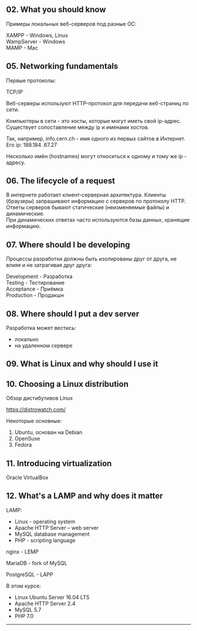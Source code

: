 ## 02. What you should know

Примеры локальных веб-серверов под разные ОС:

XAMPP - Windows, Linux  
WampServer  - Windows  
MAMP  - Mac  

## 05. Networking fundamentals

Первые протоколы:  

TCP/IP  

Веб-серверы используют HTTP-протокол для передачи веб-страниц по сети.  

Компьютеры в сети - это хосты, которые могут иметь свой ip-адрес. Существует сопоставление между ip и именами хостов.  

Так, например, info.cern.ch - имя одного из первых сайтов в Интернет. Его ip: 188.184 .67.27  

Несколько имён (hostnames) могут относиться к одному и тому же ip - адресу.  

## 06. The lifecycle of a request

В интернете работает клиент-серверная архитектура. Клиенты (браузеры) запрашивают информацию с серверов по протоколу HTTP.  
Ответы серверов бывают статические (неизменяемые файлы) и динамические.  
При динамических ответах часто используются базы данных, хранящие информацию.  

## 07. Where should I be developing

Процессы разработки должны быть изолированы друг от друга, не влияя и  не затрагивая друг друга:

Development - Разработка   
Testing     - Тестирование  
Acceptance  - Приёмка  
Production  - Продакшн  

## 08. Where should I put a dev server

Разработка может вестись:
- локально
- на удаленном сервере

## 09. What is Linux and why should I use it

## 10. Choosing a Linux distribution

Обзор дистибутивов Linux

https://distrowatch.com/

Некоторые основные:

1. Ubuntu, основан на Debian
2. OpenSuse
3. Fedora

## 11. Introducing virtualization

Oracle VirtualBox

## 12. What's a LAMP and why does it matter

LAMP:

- Linux - operating system
- Apache HTTP Server – web server
- MySQL database management
- PHP - scripting language

nginx - LEMP

MariaDB - fork of MySQL

PostgreSQL - LAPP

В этом курсе:


- Linux Ubuntu Server 16.04 LTS
- Apache HTTP Server 2.4
- MySQL 5.7
- PHP 7.0

---





